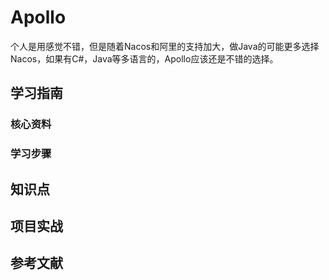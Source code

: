 # Apollo

个人是用感觉不错，但是随着Nacos和阿里的支持加大，做Java的可能更多选择Nacos，如果有C#，Java等多语言的，Apollo应该还是不错的选择。

## 学习指南

### 核心资料


### 学习步骤

## 知识点

## 项目实战

## 参考文献

